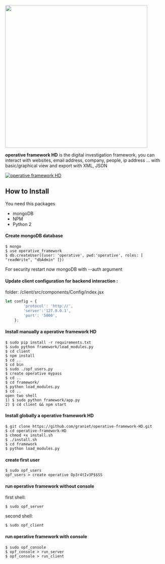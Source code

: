 <img src="https://image.ibb.co/fuPpQd/logo_operative.png" width="450">

**operative framework HD** is the digital investigation framework, you can interact with websites, email address, company, people, ip address ... with basic/graphical view and export with XML, JSON

[![operative framework HD](https://image.ibb.co/cKnzKo/preview_operative_framework.png)](https://www.youtube.com/watch?v=WskQM0JL6Rw)

## How to Install

You need this packages
+ mongoDB
+ NPM
+ Python 2

#### Create mongoDB database 
```
$ mongo
$ use operative_framework
$ db.createUser({user: 'operative', pwd:'operative', roles: [ "readWrite", "dbAdmin" ]})
```
For security restart now mongoDB with --auth argument

#### Update client configuration for backend interaction :

folder: /client/src/components/Config/index.jsx

```javascript
let config = {
        'protocol': 'http://',
        'server':'127.0.0.1',
        'port': '5000',
    };

```


#### Install manually a operative framework HD
```
$ sudo pip install -r requirements.txt
$ sudo python framework/load_modules.py
$ cd client
$ npm install
$ cd ..
$ cd bin
$ sudo ./opf_users.py
$ create operative mypass
$ cd ..
$ cd framework/
$ python load_modules.py
$ cd ..
open two shell
1) $ sudo python framework/app.py
2) $ cd client && npm start
```

#### Install globally a operative framework HD
```
$ git clone https://github.com/graniet/operative-framework-HD.git
$ cd operative-framework-HD
$ chmod +x install.sh
$ ./install.sh
$ cd framework
$ python load_modules.py 
```

#### create first user
```
$ sudo opf_users
opf_users > create operative Op3r4tIv3P$$SS
```

#### run operative framework without console
first shell:
```
$ sudo opf_server
```
second shell:
```
$ sudo opf_client
```

#### run operative framework with console
```
$ sudo opf_console
$ opf_console > run_server
$ opf_console > run_client
```
